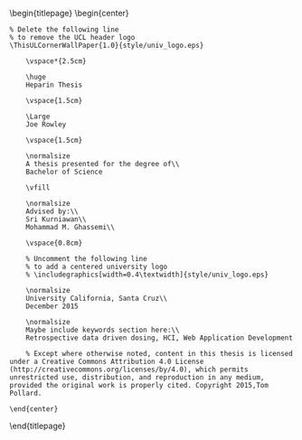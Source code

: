 <!-- 
This is the Latex-heavy title page. 
People outside UCL may want to remove the header logo 
and add the centred logo
-->

\begin{titlepage}
    \begin{center}

    % Delete the following line
    % to remove the UCL header logo
    \ThisULCornerWallPaper{1.0}{style/univ_logo.eps}
        
        \vspace*{2.5cm}
        
        \huge
        Heparin Thesis
        
        \vspace{1.5cm}
        
        \Large
        Joe Rowley

        \vspace{1.5cm}

        \normalsize
        A thesis presented for the degree of\\
        Bachelor of Science
        
        \vfill
        
        \normalsize
        Advised by:\\
        Sri Kurniawan\\
        Mohammad M. Ghassemi\\
        
        \vspace{0.8cm}

        % Uncomment the following line
        % to add a centered university logo
        % \includegraphics[width=0.4\textwidth]{style/univ_logo.eps}
        
        \normalsize
        University California, Santa Cruz\\
        December 2015

        \normalsize
        Maybe include keywords section here:\\
        Retrospective data driven dosing, HCI, Web Application Development

        % Except where otherwise noted, content in this thesis is licensed under a Creative Commons Attribution 4.0 License (http://creativecommons.org/licenses/by/4.0), which permits unrestricted use, distribution, and reproduction in any medium, provided the original work is properly cited. Copyright 2015,Tom Pollard.

    \end{center}
\end{titlepage}
